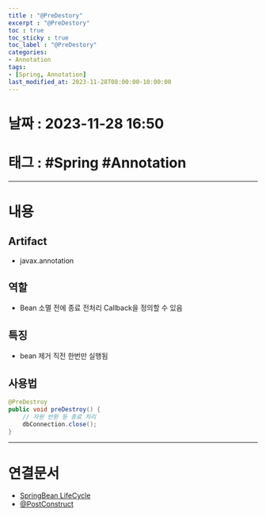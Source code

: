 ```yaml
---
title : "@PreDestory"
excerpt : "@PreDestory"
toc : true
toc_sticky : true
toc_label : "@PreDestory"
categories:
- Annotation
tags:
- [Spring, Annotation]
last_modified_at: 2023-11-28T08:00:00-10:00:00
---
```


# 날짜 : 2023-11-28 16:50

# 태그 : #Spring #Annotation
---

# 내용

## Artifact
- javax.annotation

## 역할
- Bean 소멸 전에 종료 전처리 Callback을 정의할 수 있음

## 특징
- bean 제거 직전 한번만 실행됨

## 사용법

``` java
@PreDestroy 
public void preDestroy() { 
	// 자원 반환 등 종료 처리 
	dbConnection.close(); 
}
```

---

# 연결문서
- [SpringBean LifeCycle](../../spring/spring-SpringBean-LifeCycle)
- [@PostConstruct](../../annotation/annotation-@PostConstruct)